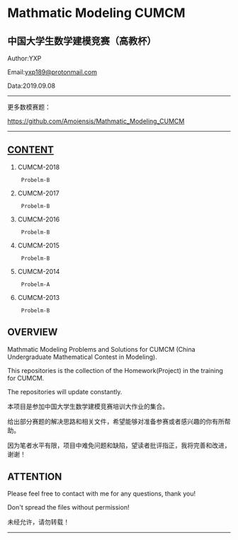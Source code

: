 Mathmatic Modeling CUMCM
=======================================
中国大学生数学建模竞赛（高教杯）
---------------------------------------

Author:YXP

Email:yxp189@protonmail.com

Data:2019.09.08
***************************************************************
更多数模赛题：

https://github.com/Amoiensis/Mathmatic_Modeling_CUMCM
***************************************************************

[CONTENT]()
---------------------------------------
   
1. CUMCM-2018

        Probelm-B
      
2. CUMCM-2017

        Probelm-B
      
3. CUMCM-2016

        Probelm-B
   
4. CUMCM-2015

        Probelm-B

5. CUMCM-2014

        Probelm-A
   
6. CUMCM-2013

        Probelm-B
   
OVERVIEW
---------------------------------------

Mathmatic Modeling Problems and Solutions for CUMCM (China Undergraduate Mathematical Contest in Modeling).

This repositories is the collection of the Homework(Project) in the training for CUMCM.

The repositories will update constantly.

本项目是参加中国大学生数学建模竞赛培训大作业的集合。

给出部分赛题的解决思路和相关文件，希望能够对准备参赛或者感兴趣的你有所帮助。

因为笔者水平有限，项目中难免问题和缺陷，望读者批评指正，我将完善和改进，谢谢！

ATTENTION
---------------------------------------

Please feel free to contact with me for any questions, thank you!

Don't spread the files without permission!

未经允许，请勿转载！
***************************************
